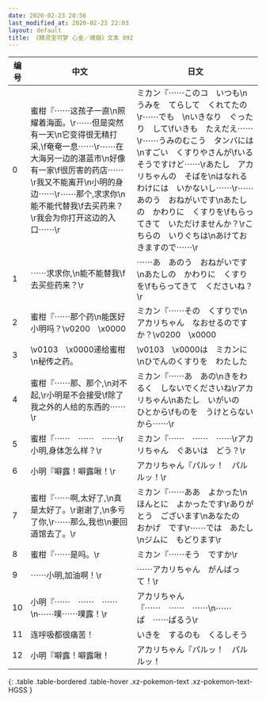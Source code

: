 ```yaml
---
date: 2020-02-23 20:56
last_modified_at: 2020-02-23 22:03
layout: default
title: 《精灵宝可梦 心金／魂银》文本 092
---
```

| 编号 | 中文 | 日文 |
| ---- | ---- | ---- |
| 0 | 蜜柑『⋯⋯这孩子一直\n照耀着海面。\r⋯⋯但是突然有一天\n它变得很无精打采,\f奄奄一息⋯⋯\r⋯⋯在大海另一边的湛蓝市\n好像有一家\f很厉害的药店⋯⋯\r我又不能离开\n小明的身边⋯⋯\r⋯⋯那个,求求你\n能不能代替我\f去买药来？\r我会为你打开这边的入口⋯⋯\r | ミカン『⋯⋯このコ　いつも\nうみを　てらして　くれてたの\r⋯⋯でも　\nいきなり　ぐったり　して\fいきも　たえだえ⋯⋯\r⋯⋯うみのむこう　タンバには\nすごい　くすりやさんが\fいるそうですけど⋯⋯\rあたし　アカリちゃんの　そばを\nはなれる　わけには　いかないし⋯⋯\r⋯⋯あのう　おねがいです\nあたしの　かわりに　くすりを\fもらってきて　いただけませんか？\rこちらの　いりぐちは\nあけておきますので⋯⋯\r |
| 1 | ⋯⋯求求你,\n能不能替我\f去买些药来？\r | ⋯⋯あ　あのう　おねがいです\nあたしの　かわりに　くすりを\fもらってきて　くださいね？\r |
| 2 | 蜜柑『⋯⋯那个药\n能医好小明吗？\v0200　\x0000 | ミカン『⋯⋯その　くすりで\nアカリちゃん　なおせるのですか？\v0200　\x0000 |
| 3 | \v0103　\x0000递给蜜柑\n秘传之药。 | \v0103　\x0000は　ミカンに\nひでんのくすりを　わたした |
| 4 | 蜜柑『⋯⋯那、那个,\n对不起,\r小明是不会接受\f除了我之外的人给的东西的⋯⋯\r | ミカン『⋯⋯あ　あの\nきをわるく　しないでくださいね\rアカリちゃん\nあたし　いがいの　ひとから\fものを　うけとらないから⋯⋯\r |
| 5 | 蜜柑『⋯⋯　⋯⋯　⋯⋯\r小明,身体怎么样？\r | ミカン『⋯⋯　⋯⋯　⋯⋯\rアカリちゃん　ぐあいは　どう？\r |
| 6 | 小明『噼露！噼露啾！\r | アカリちゃん『パルッ！　パルルッ！\r |
| 7 | 蜜柑『⋯⋯啊,太好了,\n真是太好了。\r谢谢了,\n多亏了你,\r⋯⋯那么,我也\n要回道馆去了。\r | ミカン『⋯⋯ああ　よかった\nほんとに　よかったです\rありがとう　ございます\nあなたの　おかげ　です\r⋯⋯では　あたし\nジムに　もどります\r |
| 8 | 蜜柑『⋯⋯是吗。\r | ミカン『⋯⋯そう　ですか\r |
| 9 | ⋯⋯小明,加油啊！\r | ⋯⋯アカリちゃん　がんばって！\r |
| 10 | 小明『⋯⋯　⋯⋯　⋯⋯\n⋯⋯噗⋯⋯噗露！\r | アカリちゃん『⋯⋯　⋯⋯　⋯⋯\n⋯⋯ぱ　⋯⋯ぱるう\r |
| 11 | 连呼吸都很痛苦！ | いきを　するのも　くるしそう |
| 12 | 小明『噼露！噼露啾！ | アカリちゃん『パルッ！　パルルッ！ |
{: .table .table-bordered .table-hover .xz-pokemon-text .xz-pokemon-text-HGSS }